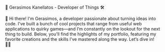 🚀 Gerasimos Kanellatos - Developer of Things 🛠️

👋 Hi there! I'm Gerasimos, a developer passionate about turning ideas into code. I’ve built a bunch of cool projects that range from useful web applications to quirky games—and I’m constantly on the lookout for the next thing to build. Below, you'll find the highlights of my portfolio, featuring my favorite creations and the skills I’ve mastered along the way. Let’s dive in! 🏊‍♂️

<!--
**GerasimosKan/GerasimosKan** is a ✨ _special_ ✨ repository because its `README.md` (this file) appears on your GitHub profile.

Here are some ideas to get you started:

- 🔭 I’m currently working on ...
- 🌱 I’m currently learning ...
- 👯 I’m looking to collaborate on ...
- 🤔 I’m looking for help with ...
- 💬 Ask me about ...
- 📫 How to reach me: ...
- 😄 Pronouns: ...
- ⚡ Fun fact: ...
-->
